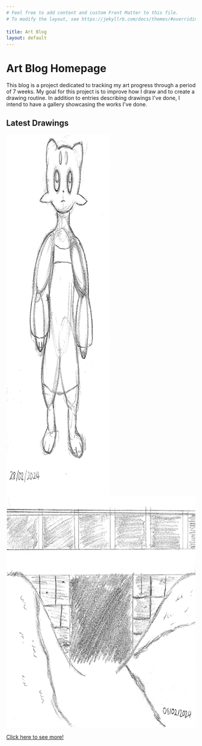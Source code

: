 ```yaml
---
# Feel free to add content and custom Front Matter to this file.
# To modify the layout, see https://jekyllrb.com/docs/themes/#overriding-theme-defaults

title: Art Blog
layout: default
---
```


<h1>Art Blog Homepage</h1>

This blog is a project dedicated to tracking my art progress through a period of 7 weeks. My goal for this project is to improve how I draw and to create a drawing routine. In addition to entries describing drawings I've done, I intend to have a gallery showcasing the works I've done.

<h2>Latest Drawings</h2>

<div class="gallery">
    <a target="_blank" href="assets/images/weeksevendrawingtwo.PNG">
     <img src="assets/images/weeksevendrawingtwo.PNG" alt="Mienfoo sketch dated 28/02/2024" width="274" height="960">
    </a>
    <a target="_blank" href="assets/images/weekfivedrawing.PNG">
     <img src="assets/images/weekfivedrawing.PNG" alt="Bridge sketch dated 08/02/2024" width="980" height="615">
    </a>
</div>


<a href="/gallery.html">Click here to see more!</a>